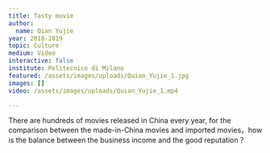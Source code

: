 ```yaml
---
title: Tasty movie
author:
  name: Qian Yujie
year: 2018-2019
topic: Culture
medium: Video
interactive: false
institute: Politecnico di Milano
featured: /assets/images/uploads/Quian_Yujie_1.jpg
images: []
video: /assets/images/uploads/Quian_Yujie_1.mp4

---
```

There are hundreds of movies released in China every year, for the comparison between the made-in-China movies and imported movies，how is the balance between the business income and the good reputation？
